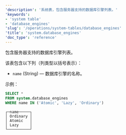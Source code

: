 ```yaml
---
'description': '系统表，包含服务器支持的数据库引擎列表。'
'keywords':
- 'system table'
- 'database_engines'
'slug': '/operations/system-tables/database_engines'
'title': 'system.database_engines'
'doc_type': 'reference'
---
```


包含服务器支持的数据库引擎列表。

该表包含以下列（列类型以括号表示）：

- `name` (String) — 数据库引擎的名称。

示例：

```sql
SELECT *
FROM system.database_engines
WHERE name IN ('Atomic', 'Lazy', 'Ordinary')
```

```text
┌─name─────┐
│ Ordinary │
│ Atomic   │
│ Lazy     │
└──────────┘
```
